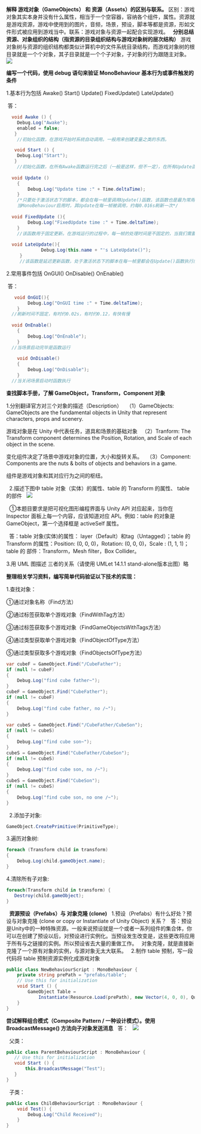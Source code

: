 **解释 游戏对象（GameObjects） 和 资源（Assets）的区别与联系。**
区别：游戏对象其实本身并没有什么属性，相当于一个空容器，容纳各个组件，属性。资源就是游戏资源，游戏中使用到的图片，音频，场景，预设，脚本等都是资源，形如文件形式被应用到游戏当中。联系：游戏对象与资源一起配合实现游戏。
 
**分别总结资源、对象组织的结构（指资源的目录组织结构与游戏对象树的层次结构）**
游戏对象树与资源的组织结构都类似计算机中的文件系统目录结构，而游戏对象树的根目录就是一个个对象，其子目录就是一个个子对象，子对象的行为跟随主对象。
 
![](https://timgsa.baidu.com/timg?image&quality=80&size=b9999_10000&sec=1522685106&di=ac208ab5ad89f5f0518663e7f35a0adb&imgtype=jpg&er=1&src=http%3A%2F%2Fimg.bitscn.com%2Fupimg%2Fallimg%2Fc141118%2F1416321061C1Z-25594.jpg)

**编写一个代码，使用 debug 语句来验证 MonoBehaviour 基本行为或事件触发的条件**


  
  1.基本行为包括 Awake() Start() Update() FixedUpdate() LateUpdate()
  
  答：
  
```C# 
  void Awake () {  
	Debug.Log("Awake");  
	enabled = false;  
   } 
    //初始化函数，在游戏开始时系统自动调用。一般用来创建变量之类的东西。 

   void Start () {  
	Debug.Log("Start");  
   }
    //初始化函数，在所有Awake函数运行完之后（一般是这样，但不一定），在所有Update函数前系统自动调用。一般用来给变量赋值。 
    
  void Update ()
    {
        Debug.Log("Update time :" + Time.deltaTime);
    }
    /*只要处于激活状态下的脚本，都会在每一帧里调用Update()函数，该函数也是最为常用的一个函数，用来更新逻辑。
    当MonoBehaviour启用时，其Update在每一帧被调用，约每0.016s刷新一次*/
 
  void FixedUpdate (){
        Debug.Log("FixedUpdate time :" + Time.deltaTime);
    }
    //该函数用于固定更新。在游戏运行的过程中，每一帧的处理时间是不固定的，当我们需要固定间隔时间执行某些代码时用到，固定0.02s刷新一次
    
  void LateUpdate(){
             Debug.Log(this.name + "'s LateUpdate()");
     }
     //该函数是延迟更新函数，处于激活状态下的脚本在每一帧里都会在Update()函数执行后调用该函数，通常用来调整代码执行的顺序，约0.016s刷新一次
```     
  
  2.常用事件包括 OnGUI() OnDisable() OnEnable()
  
  答：
  
```C#  
   void OnGUI(){
		Debug.Log("OnGUI time :" + Time.deltaTime);
	}
  //刷新时间不固定，有时约0.02s，有时约0.12，有快有慢
  
  void OnEnable()
	{
		Debug.Log("OnEnable");
	}
  //当场景启动完毕是函数运行
 
	void OnDisable()
	{
		Debug.Log("OnDisable");
	}
  //当关闭场景启动时函数执行
```  

**查找脚本手册，了解 GameObject，Transform，Component 对象**

1.分别翻译官方对三个对象的描述（Description）
 
（1）GameObjects: GameObjects are the fundamental objects in Unity that represent characters, props and scenery.

游戏对象是在 Unity 中代表任务，道具和场景的基础对象
 
（2）Tranform: The Transform component determines the Position, Rotation, and Scale of each object in the scene.

变化组件决定了场景中游戏对象的位置，大小和旋转关系。
 
（3）Component: Components are the nuts & bolts of objects and behaviors in a game.

组件是游戏对象和其对应行为之间的枢纽。

 
2.描述下图中 table 对象（实体）的属性、table 的 Transform 的属性、 table 的部件
 
![](https://xwy27.github.io/Unity-3d/%E5%9F%BA%E7%A1%80%E6%A6%82%E5%BF%B5/example.png)
	
   ①本题目要求是把可视化图形编程界面与 Unity API 对应起来，当你在 Inspector 面板上每一个内容，应该知道对应 API。例如：table 的对象是 GameObject，第一个选择框是 activeSelf 属性。
   
   答：table 对象(实体)的属性： layer（Default）和tag（Untagged）；table 的 Transform 的属性：Position: (0, 0, 0)，Rotation: (0, 0, 0)，Scale : (1, 1, 1)；table 的 部件：Transform，Mesh filter，Box Collider。
   

 3.用 UML 图描述 三者的关系（请使用 UMLet 14.1.1 stand-alone版本出图）略
 
 **整理相关学习资料，编写简单代码验证以下技术的实现：**
 
 1.查找对象：
 
①通过对象名称（Find方法）

②通过标签获取单个游戏对象（FindWithTag方法）

③通过标签获取多个游戏对象（FindGameObjectsWithTags方法）

④通过类型获取单个游戏对象（FindObjectOfType方法）

⑤通过类型获取多个游戏对象（FindObjectsOfType方法）
 
```C#
var cubeF = GameObject.Find("/CubeFather");  
if (null != cubeF)  
{  
    Debug.Log("find cube father~");  
}  
cubeF = GameObject.Find("CubeFather");  
if (null != cubeF)  
{  
    Debug.Log("find cube father, no /~");  
}  
  
var cubeS = GameObject.Find("/CubeFather/CubeSon");  
if (null != cubeS)  
{  
    Debug.Log("find cube son~");  
}  
cubeS = GameObject.Find("CubeFather/CubeSon");  
if (null != cubeS)  
{  
    Debug.Log("find cube son, no /~");  
}  
cubeS = GameObject.Find("CubeSon");  
if (null != cubeS)  
{  
    Debug.Log("find cube son, no one /~");  
}  
```
 
2.添加子对象:

```C#
GameObject.CreatePrimitive(PrimitiveType);
```

3.遍历对象树:

```C#
foreach (Transform child in transform)
{
    Debug.Log(child.gameObject.name);
}
```

4.清除所有子对象:

```C#
foreach(Transform child in transform) {
   Destroy(child.gameObject);
}
```
 
**资源预设（Prefabs）与 对象克隆 (clone)**
 
1.预设（Prefabs）有什么好处？预设与对象克隆 (clone or copy or Instantiate of Unity Object) 关系？
 
答：预设是Unity中的一种特殊资源。一般来说预设就是一个或者一系列组件的集合体，你可以在创建了预设以后，对预设进行实例化。当预设发生改变是，这些更改将应用于所有与之链接的实例。所以预设省去大量的重做工作。
 
对象克隆，就是直接新克隆了一个原有对象的实例，与源对象无太大联系。
 
2.制作 table 预制，写一段代码将 table 预制资源实例化成游戏对象

```C#
public class NewBehaviourScript : MonoBehaviour {
    private string prePath = "prefabs/table";
    // Use this for initialization
    void Start () {
        GameObject Table =
            Instantiate(Resource.Load(prePath), new Vector(4, 0, 0), Quaternion.identity) as GameObject;
    }
}
```

**尝试解释组合模式（Composite Pattern / 一种设计模式）。使用 BroadcastMessage() 方法向子对象发送消息**
 
答：
 
![](https://images2015.cnblogs.com/blog/974944/201703/974944-20170312003459311-1568701562.png)

 
父类：

```C#
public class ParentBehaviourScript : MonoBehaviour {
   // Use this for initialization
   void Start () {
       this.BroadcastMessage("Test");
   }
}
```
 
子类：

```C#
public class ChildBehaviourScript : MonoBehaviour {
    void Test() {
        Debug.Log("Child Received");
    }
}
```
